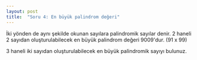 ```yaml
---
layout: post
title:  "Soru 4: En büyük palindrom değeri"
---
```


İki yönden de aynı şekilde okunan sayılara palindromik sayılar denir. 2 haneli 2 sayıdan oluşturulabilecek en büyük palindrom değeri 9009'dur. (91 x 99)

3 haneli iki sayıdan oluşturulabilecek en büyük palindromik sayıyı bulunuz.
